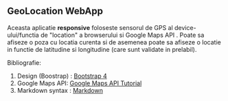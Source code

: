 ## GeoLocation WebApp


Aceasta aplicatie **responsive** foloseste sensorul de GPS al device-ului/functia de "location" a browserului si Google Maps API .
Poate sa afiseze o poza cu locatia curenta si de asemenea poate sa afiseze o locatie in functie de latitudine si longitudine (care sunt validate in prelabil).




Bibliografie: 

1. Design (Boostrap) : [Bootstrap 4](https://www.w3schools.com/bootstrap4/default.asp)
2. Google Maps API: [Google Maps API Tutorial](https://developers.google.com/maps/documentation/maps-static/dev-guide) 
3. Markdown syntax : [Markdown](https://www.markdownguide.org/basic-syntax/)